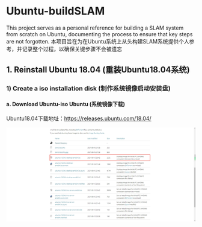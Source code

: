 # Ubuntu-buildSLAM
This project serves as a personal reference for building a SLAM system from scratch on Ubuntu, documenting the process to ensure that key steps are not forgotten.
本项目旨在为在Ubuntu系统上从头构建SLAM系统提供个人参考，并记录整个过程，以确保关键步骤不会被遗忘
## 1. Reinstall Ubuntu 18.04 (重装Ubuntu18.04系统)
### 1)  Create a iso installation disk (制作系统镜像启动安装盘)
#### a. Download Ubuntu-iso Ubuntu (系统镜像下载)

Ubuntu18.04下载地址：https://releases.ubuntu.com/18.04/

![Ubuntu18.04](/Screenshot/Ubuntu18.04iso下载.png)

